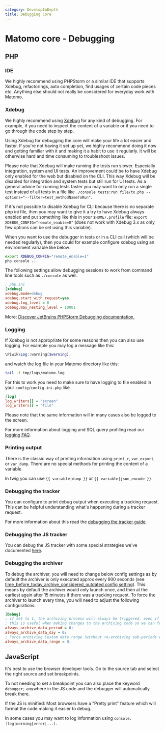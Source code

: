 ```yaml
---
category: DevelopInDepth
title: Debugging Core
---
```

# Matomo core - Debugging

## PHP

### IDE

We highly recommend using PHPStorm or a similar IDE that supports Xdebug, refactorings, auto completion, find usages of certain code pieces etc. Anything else should not really be considered for everyday work with Matomo.

### Xdebug

We highly recommend using [Xdebug](https://xdebug.org/) for any kind of debugging. For example, if you need to inspect the content of a variable or if you need to go through the code step by step. 

Using Xdebug for debugging the core will make your life a lot easier and faster. If you're not having it set up yet, we highly recommend doing it now and getting familiar with it and making it a habit to use it regularly. It will be otherwise hard and time consuming to troubleshoot issues. 

Please note that Xdebug will make running the tests run slower. Especially integration, system and UI tests. An improvement could be to have Xdebug only enabled for the web but disabled on the CLI. This way Xdebug will be disabled for integration and system tests but still run for UI tests. As a general advice for running tests faster you may want to only run a single test instead of all tests in a file like `./console tests:run file/to.php --options="--filter=test_methodNameToRun"`. 

If it's not possible to disable Xdebug for CLI because there is no separate php ini file, then you may want to give it a try to have Xdebug always enabled and put something like this in your `$HOME/.profile` file: `export XDEBUG_CONFIG="remote_enable=0"` (does not work with Xdebug 3.x as only few options can be set using this variable).

When you want to use the debugger in tests or in a CLI call (which will be needed regularly), then you could for example configure xdebug using an environment variable like below:

```bash
export XDEBUG_CONFIG="remote_enable=1"
php console ...
```

The following settings allow debugging sessions to work from command line tools such as `./console` as well:

```ini
; php.ini
[xdebug]
xdebug.mode=debug
xdebug.start_with_request=yes
xdebug.log_level = 0
xdebug.max_nesting_level = 10001
```

More: [Discover JetBrains PHPStorm Debugging documentation.](https://www.jetbrains.com/help/phpstorm/debugging-a-php-cli-script.html)

### Logging

If Xdebug is not appropriate for some reasons then you can also use logging. For example you may log a message like this:

```php
\Piwik\Log::warning($warning);
```

and watch the log file in your Matomo directory like this:

```bash
tail -f tmp/logs/matomo.log
```

For this to work you need to make sure to have logging to file enabled in your `config/config.ini.php` like 

```ini
[log]
log_writers[] = "screen"
log_writers[] = "file"
```

Please note that the same information will in many cases also be logged to the screen.

For more information about logging and SQL query profiling read our [logging FAQ](https://matomo.org/faq/troubleshooting/faq_115/).

### Printing output

There is the classic way of printing information using `print_r`, `var_export`, or `var_dump`. There are no special methods for printing the content of a variable.

In twig you can use `{{ variable|dump }}` or `{{ variable|json_encode }}`.

### Debugging the tracker

You can configure to print debug output when executing a tracking request. This can be helpful understanding what's happening during a tracker request.

For more information about this read the [debugging the tracker guide](/api-reference/tracking-api#debugging-the-tracker).

### Debugging the JS tracker

You can debug the JS tracker with some special strategies we've documented [here](/develop-in-depth/jstracker-core#debugging-the-js-tracker).

### Debugging the archiver

To debug the archiver, you will need to change below config settings as by default the archiver is only executed approx every 900 seconds (see [time_before_today_archive_considered_outdated config setting](https://matomo.org/faq/roll-up-reporting/faq_25754/)). This means by default the archiver would only launch once, and then at the earliest again after 15 minutes if there was a tracking request. To force the archiver to launch every time, you will need to adjust the following configurations:

```ini
[Debug]
; if set to 1, the archiving process will always be triggered, even if the archive has already been computed
; this is useful when making changes to the archiving code so we can force the archiving process
always_archive_data_period = 0;
always_archive_data_day = 0;
; Force archiving Custom date range (without re-archiving sub-periods used to process this date range)
always_archive_data_range = 0;
```

## JavaScript

It's best to use the browser developer tools. Go to the source tab and select the right source and set breakpoints. 

To not needing to set a breakpoint you can also place the keyword `debugger;` anywhere in the JS code and the debugger will automatically break there.

If the JS is minified: Most browsers have a "Pretty print" feature which will format the code making it easier to debug.

In some cases you may want to log information using `console.(log|warning|error|...)`.


